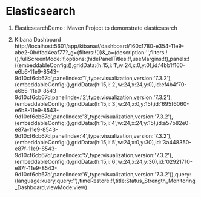 # Elasticsearch

1) ElasticsearchDemo : Maven Project to demonstrate elasticsearch

2) Kibana Dashboard
http://localhost:5601/app/kibana#/dashboard/160c1780-e354-11e9-abe2-0bdfcd4eaf77?_g=(filters:!())&_a=(description:'',filters:!(),fullScreenMode:!f,options:(hidePanelTitles:!f,useMargins:!t),panels:!((embeddableConfig:(),gridData:(h:15,i:'1',w:24,x:0,y:0),id:'4bb1f160-e6b6-11e9-8543-9d10cf6cb67d',panelIndex:'1',type:visualization,version:'7.3.2'),(embeddableConfig:(),gridData:(h:15,i:'2',w:24,x:24,y:0),id:ef4b4f70-e6b5-11e9-8543-9d10cf6cb67d,panelIndex:'2',type:visualization,version:'7.3.2'),(embeddableConfig:(),gridData:(h:15,i:'3',w:24,x:0,y:15),id:'695f6060-e6b8-11e9-8543-9d10cf6cb67d',panelIndex:'3',type:visualization,version:'7.3.2'),(embeddableConfig:(),gridData:(h:15,i:'4',w:24,x:24,y:15),id:a57b82e0-e87a-11e9-8543-9d10cf6cb67d,panelIndex:'4',type:visualization,version:'7.3.2'),(embeddableConfig:(),gridData:(h:15,i:'5',w:24,x:0,y:30),id:'3a448350-e87f-11e9-8543-9d10cf6cb67d',panelIndex:'5',type:visualization,version:'7.3.2'),(embeddableConfig:(),gridData:(h:15,i:'6',w:24,x:24,y:30),id:'02921710-e87f-11e9-8543-9d10cf6cb67d',panelIndex:'6',type:visualization,version:'7.3.2')),query:(language:kuery,query:''),timeRestore:!f,title:Status_Strength_Monitoring_Dashboard,viewMode:view)
